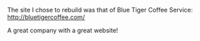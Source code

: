 The site I chose to rebuild was that of Blue Tiger Coffee Service: http://bluetigercoffee.com/

A great company with a great website!
